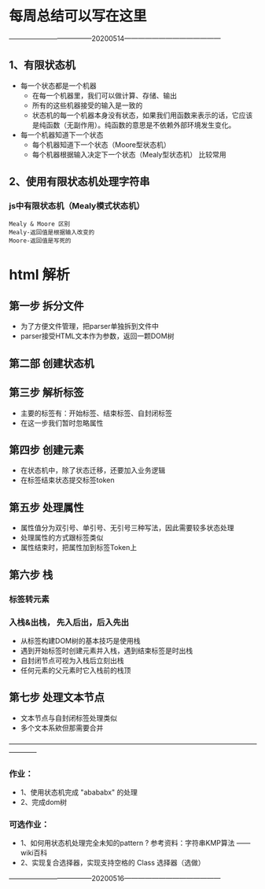 # 每周总结可以写在这里

————————————20200514——————————————

## 1、有限状态机
- 每一个状态都是一个机器
    - 在每一个机器里，我们可以做计算、存储、输出
    - 所有的这些机器接受的输入是一致的
    - 状态机的每一个机器本身没有状态，如果我们用函数来表示的话，它应该是纯函数（无副作用）。纯函数的意思是不依赖外部环境发生变化。
- 每一个机器知道下一个状态
    - 每个机器知道下一个状态（Moore型状态机）
    - 每个机器根据输入决定下一个状态（Mealy型状态机） 比较常用


## 2、使用有限状态机处理字符串

  ### js中有限状态机（Mealy模式状态机）
    Mealy & Moore 区别
    Mealy-返回值是根据输入改变的
    Moore-返回值是写死的
   
# html 解析
  ## 第一步 拆分文件 
  - 为了方便文件管理，把parser单独拆到文件中
  - parser接受HTML文本作为参数，返回一颗DOM树
  
  ## 第二部 创建状态机
  
  ## 第三步 解析标签
  - 主要的标签有：开始标签、结束标签、自封闭标签
  - 在这一步我们暂时忽略属性
  
  ## 第四步 创建元素
  - 在状态机中，除了状态迁移，还要加入业务逻辑
  - 在标签结束状态提交标签token
  
  ## 第五步 处理属性
  - 属性值分为双引号、单引号、无引号三种写法，因此需要较多状态处理
  - 处理属性的方式跟标签类似
  - 属性结束时，把属性加到标签Token上
  
  ## 第六步 栈
  ### 标签转元素
  ### 入栈&出栈， 先入后出，后入先出
  - 从标签构建DOM树的基本技巧是使用栈
  - 遇到开始标签时创建元素并入栈，遇到结束标签是时出栈
  - 自封闭节点可视为入栈后立刻出栈
  - 任何元素的父元素时它入栈前的栈顶

  ## 第七步 处理文本节点
  - 文本节点与自封闭标签处理类似
  - 多个文本系欸但那需要合并
  
  
————————————————————————————————————————
### 作业：
  - 1、使用状态机完成 "abababx" 的处理
  - 2、完成dom树
### 可选作业：
  - 1、如何用状态机处理完全未知的pattern ? 参考资料：字符串KMP算法 —— wiki百科
  - 2、实现复合选择器，实现支持空格的 Class 选择器（选做）
  
  
  
————————————20200516——————————————

